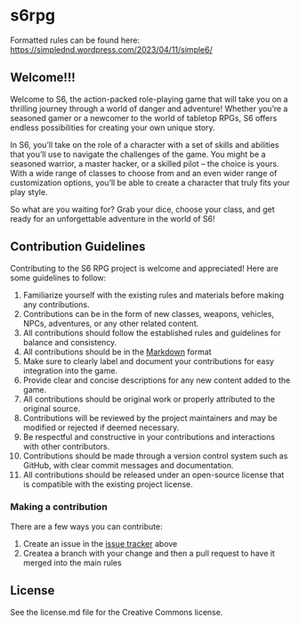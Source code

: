 # s6rpg

Formatted rules can be found here: https://simplednd.wordpress.com/2023/04/11/simple6/

## Welcome!!!

Welcome to S6, the action-packed role-playing game that will take you on a thrilling journey through a world of danger and adventure! Whether you’re a seasoned gamer or a newcomer to the world of tabletop RPGs, S6 offers endless possibilities for creating your own unique story.

In S6, you’ll take on the role of a character with a set of skills and abilities that you’ll use to navigate the challenges of the game. You might be a seasoned warrior, a master hacker, or a skilled pilot – the choice is yours. With a wide range of classes to choose from and an even wider range of customization options, you’ll be able to create a character that truly fits your play style.

So what are you waiting for? Grab your dice, choose your class, and get ready for an unforgettable adventure in the world of S6!

## Contribution Guidelines

Contributing to the S6 RPG project is welcome and appreciated! Here are some guidelines to follow:

1. Familiarize yourself with the existing rules and materials before making any contributions.
2. Contributions can be in the form of new classes, weapons, vehicles, NPCs, adventures, or any other related content.
3. All contributions should follow the established rules and guidelines for balance and consistency.
4. All contributions should be in the [Markdown](https://www.markdownguide.org/basic-syntax/) format
5. Make sure to clearly label and document your contributions for easy integration into the game.
6. Provide clear and concise descriptions for any new content added to the game.
7. All contributions should be original work or properly attributed to the original source.
8. Contributions will be reviewed by the project maintainers and may be modified or rejected if deemed necessary.
9. Be respectful and constructive in your contributions and interactions with other contributors.
10. Contributions should be made through a version control system such as GitHub, with clear commit messages and documentation.
11. All contributions should be released under an open-source license that is compatible with the existing project license.

### Making a contribution

There are a few ways you can contribute:

1. Create an issue in the [issue tracker](https://github.com/velkymx/s6rpg/issues) above
2. Createa a branch with your change and then a pull request to have it merged into the main rules

## License

See the license.md file for the Creative Commons license.
